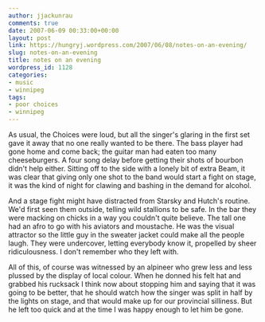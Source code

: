 ```yaml
---
author: jjackunrau
comments: true
date: 2007-06-09 00:33:00+00:00
layout: post
link: https://hungryj.wordpress.com/2007/06/08/notes-on-an-evening/
slug: notes-on-an-evening
title: notes on an evening
wordpress_id: 1128
categories:
- music
- winnipeg
tags:
- poor choices
- winnipeg
---
```


As usual, the Choices were loud, but all the singer's glaring in the first set gave it away that no one really wanted to be there.  The bass player had gone home and come back; the guitar man had eaten too many cheeseburgers.  A four song delay before getting their shots of bourbon didn't help either.  Sitting off to the side with a lonely bit of extra Beam, it was clear that giving only one shot to the band would start a fight on stage, it was the kind of night for clawing and bashing in  the demand for alcohol.  
  
And a stage fight might have distracted from Starsky and Hutch's routine.  We'd first seen them outside, telling wild stallions to be safe.  In the bar they were macking on chicks in a way you couldn't quite believe.  The tall one had an afro to go with his aviators and moustache.  He was the visual attractor so the little guy in the sweater jacket could make all the people laugh.  They were undercover, letting everybody know it, propelled by sheer ridiculousness.  I don't remember who they left with.  
  
All of this, of course was witnessed by an alpineer who grew less and less plussed by the display of local colour.  When he donned his felt hat and grabbed his rucksack I think now about stopping him and saying that it was going to be better, that he should watch how the singer was split in half by the lights on stage, and that would make up for our provincial silliness.  But he left too quick and at the time I was happy enough to let him be gone.
